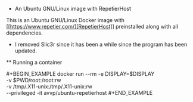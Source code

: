 * An Ubuntu GNU/Linux image with RepetierHost

This is an Ubuntu GNU/Linux Docker image with [[https://www.repetier.com/][RepetierHost]] preinstalled along with all dependencies.

* I removed Slic3r since it has been a while since the program has been updated.

** Running a container

#+BEGIN_EXAMPLE
docker run --rm -e DISPLAY=$DISPLAY \
  -v $PWD/root:/root:rw \
  -v /tmp/.X11-unix:/tmp/.X11-unix:rw \
  --privileged -it avvp/ubuntu-repetierhost
#+END_EXAMPLE
